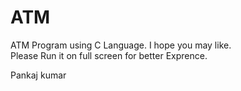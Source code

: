 # ATM
ATM Program using C Language.
I hope you may like.
<br>Please Run it on full screen for better Exprence.


Pankaj kumar 
